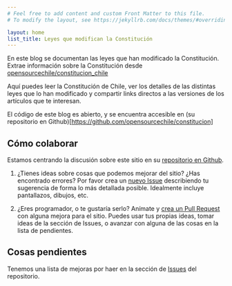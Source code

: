 ```yaml
---
# Feel free to add content and custom Front Matter to this file.
# To modify the layout, see https://jekyllrb.com/docs/themes/#overriding-theme-defaults

layout: home
list_title: Leyes que modifican la Constitución
---
```


En este blog se documentan las leyes que han modificado la Constitución.
Extrae información sobre la Constitución desde [opensourcechile/constitucion_chile](https://github.com/opensourcechile/constitucion_chile)

Aquí puedes leer la Constitución de Chile, ver los detalles
de las distintas leyes que lo han modificado y compartir links directos
a las versiones de los artículos que te interesan.

El código de este blog es abierto, y se encuentra accesible en (su repositorio en Github)[https://github.com/opensourcechile/constitucion]

## Cómo colaborar

Estamos centrando la discusión sobre este sitio en su [repositorio en Github](https://github.com/opensourcechile/constitucion).

1. ¿Tienes ideas sobre cosas que podemos mejorar del sitio? ¿Has encontrado
errores? Por favor crea un [nuevo Issue](https://github.com/opensourcechile/constitucion/issues/new) describiendo tu sugerencia
de forma lo más detallada posible. Idealmente incluye pantallazos,
dibujos, etc.

2. ¿Eres programador, o te gustaría serlo? Anímate y [crea un Pull Request](https://github.com/opensourcechile/constitucion/pulls)
con alguna mejora para el sitio. Puedes usar tus propias ideas, tomar ideas 
de la sección de Issues, o avanzar con alguna de las cosas en la lista de pendientes.


## Cosas pendientes

Tenemos una lista de mejoras por haer en la sección de [Issues](https://github.com/opensourcechile/constitucion/issues) del repositorio.
